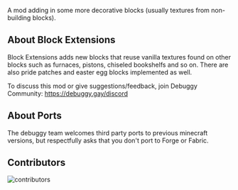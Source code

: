 A mod adding in some more decorative blocks (usually textures from non-building blocks).


## About Block Extensions
Block Extensions adds new blocks that reuse vanilla textures found on other blocks such as furnaces, pistons, chiseled bookshelfs and so on. There are also pride patches and easter egg blocks implemented as well.

To discuss this mod or give suggestions/feedback, join Debuggy Community: https://debuggy.gay/discord

## About Ports
The debuggy team welcomes third party ports to previous minecraft versions, but respectfully asks that you don't port to Forge or Fabric.

## Contributors
![contributors](https://contrib.rocks/image?repo=debuggyteam/block-extensions)
